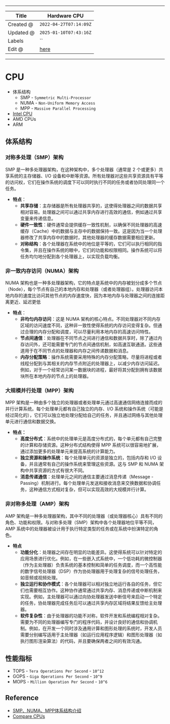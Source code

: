 -----

| Title     | Hardware CPU                                       |
| --------- | -------------------------------------------------- |
| Created @ | `2022-04-27T07:14:09Z`                             |
| Updated @ | `2025-01-10T07:43:16Z`                             |
| Labels    | \`\`                                               |
| Edit @    | [here](https://github.com/junxnone/xwiki/issues/2) |

-----

# CPU

  - 体系结构
      - SMP - `Symmetric Multi-Processor`
      - NUMA - `Non-Uniform Memory Access`
      - MPP - `Massive Parallel Processing`
  - [Intel CPU](/Intel_CPU)
  - AMD CPUs
  - ARM

## 体系结构

### 对称多处理（SMP）架构

SMP 是一种多处理器架构，在这种架构中，多个处理器（通常是 2 个或更多）共享系统的主存储器、I/O
设备和中断等资源。所有处理器对这些共享资源具有平等的访问权，它们在操作系统的调度下可以同时执行不同的任务或者协同处理同一个任务。

  - **特点**：
      - **共享存储**：主存储器是所有处理器共享的，这使得处理器之间的数据共享相对容易。处理器之间可以通过共享内存进行高效的通信，例如通过共享变量来传递信息。
      - **硬件一致性**：硬件通常会提供缓存一致性机制，以确保不同处理器的高速缓存（Cache）中的数据与主存中的数据保持一致。这是因为当一个处理器修改了共享内存中的数据时，其他处理器的缓存数据需要相应更新。
      - **对称结构**：各个处理器在系统中的地位是平等的，它们可以执行相同的指令集，并且在操作系统的眼中，它们的功能和权限相同。操作系统可以将任务均匀地分配到各个处理器上，以实现负载均衡。

### 非一致内存访问（NUMA）架构

NUMA
架构也是一种多处理器架构，它的特点是系统中的内存被划分成多个节点（Node），每个节点有自己的本地内存和处理器（或者处理器组）。处理器访问本地内存的速度比访问其他节点的内存速度快，因为本地内存与处理器之间的连接距离更近、延迟更低

  - **特点**：
      - **非均匀内存访问**：这是 NUMA
        架构的核心特点。不同处理器对不同内存区域的访问速度不同，这种非一致性使得系统的内存访问变得复杂。但通过合理的内存分配和调度，可以尽量利用本地内存的高速访问特性。
      - **节点间通信**：处理器在不同节点之间进行通信和数据共享时，除了通过内存访问外，还可能需要专门的节点间通信机制，如高速互联通道。这些通道用于在不同节点的处理器和内存之间传递数据和消息。
      - **内存分配策略**：操作系统需要采用特殊的内存分配策略，尽量将进程或者线程分配到与其相关的内存节点附近的处理器上，以减少内存访问延迟。例如，对于一个经常访问某一数据块的进程，最好将其分配到拥有该数据块所在本地内存的节点上的处理器。

### 大规模并行处理（MPP）架构

MPP 架构是一种由多个独立的处理器或者处理单元通过高速通信网络连接而成的并行计算系统。每个处理单元都有自己独立的内存、I/O
系统和操作系统（可能是经过简化的），它们可以独立地处理分配给自己的任务，并且通过网络与其他处理单元进行通信和数据交换。

  - **特点：**
      - **高度分布式**：系统中的处理单元是高度分布式的，每个单元都有自己完整的计算和存储资源。这种分布式结构使得 MPP
        系统可以很容易地扩展，通过添加更多的处理单元来提高系统的计算能力。
      - **独立资源和操作系统**：每个处理单元的资源是独立的，包括内存和 I/O 设备，并且通常有自己的操作系统来管理这些资源。这与
        SMP 和 NUMA 架构中共享资源的方式有很大不同。
      - **消息传递通信**：处理单元之间的通信主要通过消息传递（Message -
        Passing）机制进行。每个处理单元发送和接收消息来交换数据和协调任务，这种通信方式相对复杂，但可以实现高效的大规模并行计算。

### 非对称多处理（AMP）架构

AMP
架构是一种多处理器架构，其中不同的处理器（或处理器核心）具有不同的角色、功能和权限。与对称多处理（SMP）架构中各个处理器地位平等不同，AMP
系统中的处理器被设计用于执行特定类型的任务或在系统中扮演特定的角色。

  - **特点**
      - **功能分化**：处理器之间存在明显的功能差异。这使得系统可以针对特定的应用场景进行优化。例如，在一些嵌入式系统中，一个低功耗的微控制器（作为主处理器）负责系统的基本控制和简单的任务调度，而一个高性能的数字信号处理器（DSP）作为协处理器用于处理复杂的信号处理任务，如音频或视频处理。
      - **独立运行和协作模式**：各个处理器可以相对独立地运行各自的任务，但它们也需要相互协作。这种协作通常通过共享内存、消息传递或中断机制来实现。例如，主处理器可以通过向协处理器发送中断信号来启动一个特定的任务，协处理器完成任务后可以通过共享内存区域将结果反馈给主处理器。
      - **软件复杂性**：由于处理器的功能不对称，软件开发和系统编程相对复杂。需要为不同的处理器编写专门的程序代码，并设计良好的通信和协调机制。例如，在开发一个同时涉及通用计算和图形处理的系统时，开发人员需要分别编写适用于主处理器（如运行应用程序逻辑）和图形处理器（如执行图形渲染算法）的代码，并且要确保两者之间的有效沟通。

## 性能指标

  - TOPS - `Tera Operations Per Second` - `10^12`
  - GOPS - `Giga Operations Per Second` - `10^9`
  - MOPS - `Million Operation Per Second` - `10^6`

## Reference

  - [SMP、NUMA、MPP体系结构介绍](https://www.cnblogs.com/yubo/archive/2010/04/23/1718810.html)
  - [Compare CPUs](https://nanoreview.net/en/cpu-compare)
